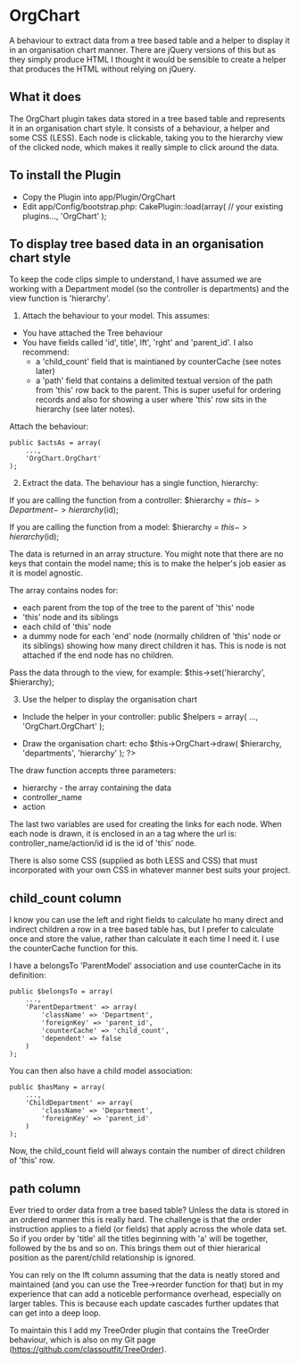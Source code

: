 OrgChart
=============

A behaviour to extract data from a tree based table and a helper to display it in an organisation chart manner. There are jQuery versions of this but as they simply produce HTML I thought it would be sensible to create a helper that produces the HTML without relying on jQuery.

What it does
------------

The OrgChart plugin takes data stored in a tree based table and represents it in an organisation chart style. It consists of a behaviour, a helper and some CSS (LESS). Each node is clickable, taking you to the hierarchy view of the clicked node, which makes it really simple to click around the data.

To install the Plugin
---------------------
* Copy the Plugin into app/Plugin/OrgChart
* Edit app/Config/bootstrap.php:
	CakePlugin::load(array(
		// your existing plugins...,
		'OrgChart'
	);

To display tree based data in an organisation chart style
---------------------------------------------------------

To keep the code clips simple to understand, I have assumed we are working with a Department model (so the controller is departments) and the view function is 'hierarchy'.

1) Attach the behaviour to your model. This assumes:
* You have attached the Tree behaviour
* You have fields called 'id', title', lft', 'rght' and 'parent_id'. I also recommend:
	* a 'child_count' field that is maintianed by counterCache (see notes later)
	* a 'path' field that contains a delimited textual version of the path from 'this' row back to the parent. This is super useful for ordering records and also for showing a user where 'this' row sits in the hierarchy (see later notes).

Attach the behaviour:

	public $actsAs = array(
		...,
		'OrgChart.OrgChart'
	);

2) Extract the data. The behaviour has a single function, hierarchy:

If you are calling the function from a controller:
	$hierarchy = $this->Department->hierarchy($id);

If you are calling the function from a model:
	$hierarchy = $this->hierarchy($id);

The data is returned in an array structure. You might note that there are no keys that contain the model name; this is to make the helper's job easier as it is model agnostic.

The array contains nodes for:

* each parent from the top of the tree to the parent of 'this' node
* 'this' node and its siblings
* each child of 'this' node
* a dummy node for each 'end' node (normally children of 'this' node or its siblings) showing how many direct children it has. This is node is not attached if the end node has no children.

Pass the data through to the view, for example:
$this->set('hierarchy', $hierarchy);

3) Use the helper to display the organisation chart
* Include the helper in your controller:
	public $helpers = array(
		...,
		'OrgChart.OrgChart'
	);

* Draw the organisation chart:
	echo $this->OrgChart->draw(
		$hierarchy,
		'departments',
		'hierarchy'
	); ?>

The draw function accepts three parameters:
* hierarchy - the array containing the data
* controller_name
* action

The last two variables are used for creating the links for each node. When each node is drawn, it is enclosed in an a tag where the url is:
	controller_name/action/id
id is the id of 'this' node.

There is also some CSS (supplied as both LESS and CSS) that must incorporated with your own CSS in whatever manner best suits your project.

child_count column
------------------

I know you can use the left and right fields to calculate ho many direct and indirect children a row in a tree based table has, but I prefer to calculate once and store the value, rather than calculate it each time I need it. I use the counterCache function for this.

I have a belongsTo 'ParentModel' association and use counterCache in its definition:

	public $belongsTo = array(
		...,
		'ParentDepartment' => array(
			'className' => 'Department',
			'foreignKey' => 'parent_id',
			'counterCache' => 'child_count',
			'dependent' => false
		)
	);

You can then also have a child model association:

	public $hasMany = array(
		...,
		'ChildDepartment' => array(
			'className' => 'Department',
			'foreignKey' => 'parent_id'
		)
	);

Now, the child_count field will always contain the number of direct children of 'this' row.

path column
-----------

Ever tried to order data from a tree based table? Unless the data is stored in an ordered manner this is really hard. The challenge is that the order instruction applies to a field (or fields) that apply across the whole data set. So if you order by 'title' all the titles beginning with 'a' will be together, followed by the bs and so on. This brings them out of thier hierarical position as the parent/child relationship is ignored.

You can rely on the lft column assuming that the data is neatly stored and maintained (and you can use the Tree->reorder function for that) but in my experience that can add a noticeble performance overhead, especially on larger tables. This is because each update cascades further updates that can get into a deep loop.

To maintain this I add my TreeOrder plugin that contains the TreeOrder behaviour, which is also on my Git page (https://github.com/classoutfit/TreeOrder).